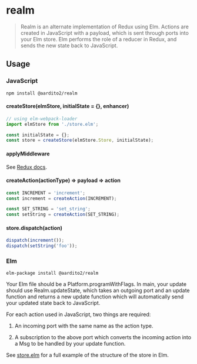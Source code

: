 # realm
> Realm is an alternate implementation of Redux using Elm. Actions are created in JavaScript with a payload, which is sent through ports into your Elm store. Elm performs the role of a reducer in Redux, and sends the new state back to JavaScript.

## Usage

### JavaScript
```shell
npm install @aardito2/realm
```

#### createStore(elmStore, initialState = {}, enhancer)
```javascript
// using elm-webpack-loader
import elmStore from './store.elm';

const initialState = {};
const store = createStore(elmStore.Store, initialState);
```

#### applyMiddleware
See <a href="https://github.com/reactjs/redux/blob/master/docs/api/applyMiddleware.md">Redux docs</a>.

#### createAction(actionType) => payload => action
```javascript
const INCREMENT = 'increment';
const increment = createAction(INCREMENT);

const SET_STRING = 'set_string';
const setString = createAction(SET_STRING);
```
#### store.dispatch(action)
```javascript
dispatch(increment());
dispatch(setString('foo'));
```

### Elm
```shell
elm-package install @aardito2/realm
```

Your Elm file should be a Platform.programWithFlags. In main, your update should use Realm.updateState, which takes an outgoing port and an update function and returns a new update function which will automatically send your updated state back to JavaScript.

For each action used in JavaScript, two things are required:

1) An incoming port with the same name as the action type.

2) A subscription to the above port which converts the incoming action into a Msg to be handled by your update function.

See <a href="https://github.com/aardito2/realm/blob/master/example/store.elm">store.elm</a> for a full example of the structure of the store in Elm.
